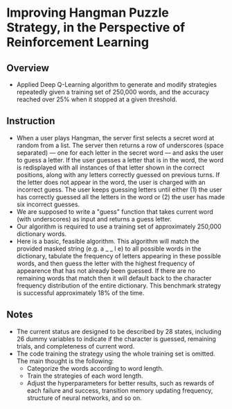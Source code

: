 # Improving Hangman Puzzle Strategy, in the Perspective of Reinforcement Learning

## Overview
* Applied Deep Q-Learning algorithm to generate and modify strategies repeatedly given a training set of 250,000 words, and the accuracy reached over 25% when it stopped at a given threshold.

## Instruction
* When a user plays Hangman, the server first selects a secret word at random from a list. The server then returns a row of underscores (space separated) — one for each letter in the secret word — and asks the user to guess a letter. If the user guesses a letter that is in the word, the word is redisplayed with all instances of that letter shown in the correct positions, along with any letters correctly guessed on previous turns. If the letter does not appear in the word, the user is charged with an incorrect guess. The user keeps guessing letters until either (1) the user has correctly guessed all the letters in the word or (2) the user has made six incorrect guesses.
* We are supposed to write a "guess" function that takes current word (with underscores) as input and returns a guess letter.
* Our algorithm is required to use a training set of approximately 250,000 dictionary words.
* Here is a basic, feasible algorithm. This algorithm will match the provided masked string (e.g. a _ _ l e) to all possible words in the dictionary, tabulate the frequency of letters appearing in these possible words, and then guess the letter with the highest frequency of appearence that has not already been guessed. If there are no remaining words that match then it will default back to the character frequency distribution of the entire dictionary. This benchmark strategy is successful approximately 18% of the time.

## Notes
* The current status are designed to be described by 28 states, including 26 dummy variables to indicate if the character is guessed, remaining trials, and completeness of current word.
* The code training the strategy using the whole training set is omitted. The main thought is the following:
    * Categorize the words according to word length.
    * Train the strategies of each word length.
    * Adjust the hyperparameters for better results, such as rewards of each failure and success, transition memory updating frequency, structure of neural networks, and so on.
